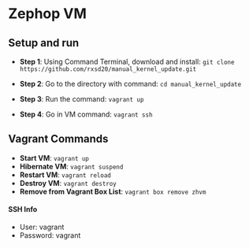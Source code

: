 
Zephop VM
==============

## Setup and run
* **Step 1**: Using Command Terminal, download and install: ```git clone https://github.com/rxsd20/manual_kernel_update.git```

* **Step 2**: Go to the directory with command: ```cd manual_kernel_update```

* **Step 3**: Run the command: ```vagrant up```

* **Step 4**: Go in VM command: ```vagrant ssh```

## Vagrant Commands
* **Start VM**: ```vagrant up```
* **Hibernate VM**: ```vagrant suspend```
* **Restart VM**: ```vagrant reload```
* **Destroy VM**: ```vagrant destroy```
* **Remove from Vagrant Box List**: ```vagrant box remove zhvm```

#### SSH Info
* User: vagrant
* Password: vagrant
